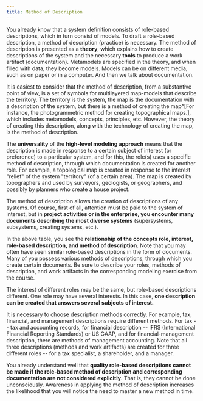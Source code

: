 ```yaml
---
title: Method of Description
---
```


You already know that a system definition consists of role-based descriptions, which in turn consist of models. To draft a role-based description, a method of description (practice) is necessary. The method of description is presented as a **theory**, which explains how to create descriptions of the system and the necessary **tools** to produce a work artifact (documentation). Metamodels are specified in the theory, and when filled with data, they become models. Models can be on different media, such as on paper or in a computer. And then we talk about documentation.

It is easiest to consider that the method of description, from a substantive point of view, is a set of symbols for multilayered map-models that describe the territory. The territory is the system, the map is the documentation with a description of the system, but there is a method of creating the map^[For instance, the photogrammetric method for creating topographical maps.], which includes metamodels, concepts, principles, etc. However, the theory of creating this description, along with the technology of creating the map, is the method of description.

The **universality** of the **high-level modeling approach** means that the description is made in response to a certain subject of interest (or preference) to a particular system, and for this, the role(s) uses a specific method of description, through which documentation is created for another role. For example, a topological map is created in response to the interest "relief" of the system "territory" (of a certain area). The map is created by topographers and used by surveyors, geologists, or geographers, and possibly by planners who create a house project.

The method of description allows the creation of descriptions of any systems. Of course, first of all, attention must be paid to the system of interest, but in **project activities or in the enterprise, you encounter many documents describing the most diverse systems** (supersystems, subsystems, creating systems, etc.).

In the above table, you see the **relationship of the concepts role, interest, role-based description, and method of description**. Note that you may often have seen similar role-based descriptions in the form of documents. Many of you possess various methods of descriptions, through which you create certain documents. Be sure to describe your roles, methods of description, and work artifacts in the corresponding modeling exercise from the course.

The interest of different roles may be the same, but role-based descriptions different. One role may have several interests. In this case, **one description can be created that answers several** **subjects** **of interest.**

It is necessary to choose description methods correctly. For example, tax, financial, and management descriptions require different methods. For tax -- tax and accounting records, for financial description -- IFRS (International Financial Reporting Standards) or US GAAP, and for financial-management description, there are methods of management accounting. Note that all three descriptions (methods and work artifacts) are created for three different roles -- for a tax specialist, a shareholder, and a manager.

You already understand well that **quality role-based descriptions cannot be made if the role-based method of description** **and corresponding documentation** **are not considered** **explicitly**. That is, they cannot be done unconsciously. Awareness in applying the method of description increases the likelihood that you will notice the need to master a new method in time.
